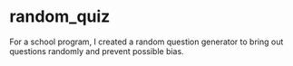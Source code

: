 # random_quiz
For a school program, I created a random question generator to bring out questions randomly and prevent possible bias.
